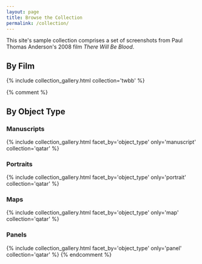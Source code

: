 ```yaml
---
layout: page
title: Browse the Collection
permalink: /collection/
---
```


This site's sample collection comprises a set of screenshots from Paul Thomas Anderson's 2008 film *There Will Be Blood*.

## By Film
{% include collection_gallery.html collection='twbb' %}

{% comment %}
## By Object Type

### Manuscripts
{% include collection_gallery.html facet_by='object_type' only='manuscript' collection='qatar' %}
### Portraits
{% include collection_gallery.html facet_by='object_type' only='portrait' collection='qatar' %}
### Maps
{% include collection_gallery.html facet_by='object_type' only='map' collection='qatar' %}
### Panels
{% include collection_gallery.html facet_by='object_type' only='panel' collection='qatar' %}
{% endcomment %}